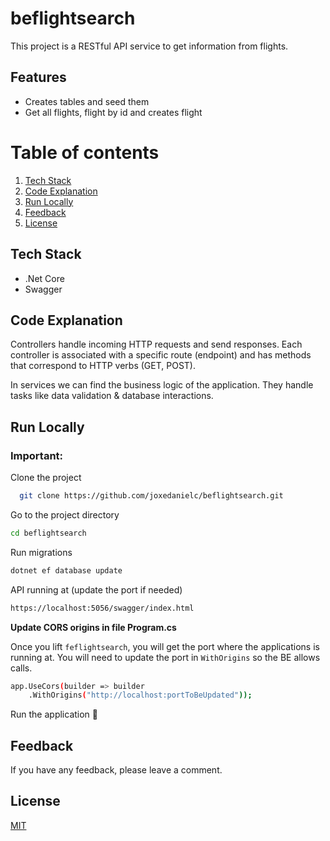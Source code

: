 # beflightsearch
This project is a RESTful API service to get information from flights.

## Features  

- Creates tables and seed them
- Get all flights, flight by id and creates flight

# Table of contents  
1. [Tech Stack](https://github.com/joxedanielc/beflightsearch#tech-stack)  
2. [Code Explanation](https://github.com/joxedanielc/beflightsearch#code-explanation)
4. [Run Locally](https://github.com/joxedanielc/beflightsearch#run-locally)  
5. [Feedback](https://github.com/joxedanielc/beflightsearch#feedback)
6. [License](https://github.com/joxedanielc/beflightsearch#license)

## Tech Stack  

- .Net Core
- Swagger

## Code Explanation  

Controllers handle incoming HTTP requests and send responses. Each controller is associated with a specific route (endpoint) and has methods that correspond to HTTP verbs (GET, POST).

In services we can find the business logic of the application. They handle tasks like data validation & database interactions.

## Run Locally  

### Important: 

Clone the project  

~~~bash  
  git clone https://github.com/joxedanielc/beflightsearch.git
~~~

Go to the project directory  

~~~bash  
cd beflightsearch
~~~

Run migrations

~~~bash  
dotnet ef database update
~~~

API running at (update the port if needed)

~~~bash  
https://localhost:5056/swagger/index.html
~~~

**Update CORS origins in file Program.cs**

Once you lift `feflightsearch`, you will get the port where the applications is running at.
You will need to update the port in `WithOrigins` so the BE allows calls.

~~~bash  
app.UseCors(builder => builder
    .WithOrigins("http://localhost:portToBeUpdated"));
~~~

Run the application :rocket:

## Feedback  

If you have any feedback, please leave a comment.

## License  

[MIT](https://choosealicense.com/licenses/mit/)
